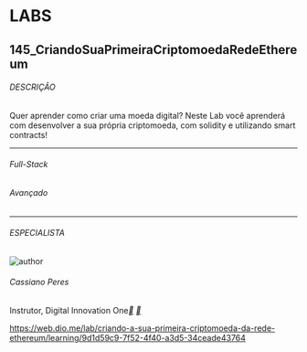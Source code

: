 # LABS

## 145_CriandoSuaPrimeiraCriptomoedaRedeEthereum

###### DESCRIÇÃO

Quer aprender como criar uma moeda digital? Neste Lab você aprenderá com desenvolver a sua própria criptomoeda, com solidity e utilizando smart contracts!

------

###### Full-Stack

###### Avançado

------

###### ESPECIALISTA

![author](https://hermes.digitalinnovation.one/users/author/photos/38e0cb81-9697-43c4-8a07-eba1bca6fa6b.jpg)

###### Cassiano Peres

Instrutor, Digital Innovation One[**](https://www.linkedin.com/in/cassiano-ricardo-de-oliveira-peres-41bb86100/) [**](https://github.com/cassianobrexbit/)

https://web.dio.me/lab/criando-a-sua-primeira-criptomoeda-da-rede-ethereum/learning/9d1d59c9-7f52-4f40-a3d5-34ceade43764
